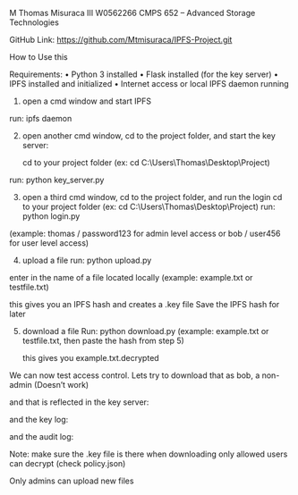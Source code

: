 M Thomas Misuraca III
W0562266
CMPS 652 – Advanced Storage Technologies


GitHub Link: https://github.com/Mtmisuraca/IPFS-Project.git

How to Use this


Requirements:
• Python 3 installed
• Flask installed (for the key server)
• IPFS installed and initialized
• Internet access or local IPFS daemon running




1. open a cmd window and start IPFS

run:
ipfs daemon
 
2. open another cmd window, cd to the project folder, and start the key server:

   cd to your project folder (ex: cd C:\Users\Thomas\Desktop\Project)

run:
  	python key_server.py
 
3. open a third cmd window, cd to the project folder, and run the login
   cd to your project folder (ex: cd C:\Users\Thomas\Desktop\Project)
run:
python login.py

  (example: thomas / password123 for admin level access or bob / user456 for user level access)


 

4. upload a file 
run:
python upload.py

enter in the name of a file located locally
   (example: example.txt or testfile.txt)
 
   this gives you an IPFS hash and creates a .key file
Save the IPFS hash for later


5. download a file 
Run:
python download.py
   (example: example.txt or testfile.txt, then paste the hash from step 5)

 
   this gives you example.txt.decrypted


We can now test access control. Lets try to download that as bob, a non-admin (Doesn’t work)

 

and that is reflected in the key server:

 

and the key log:

 

and the audit log:

 

Note:
make sure the .key file is there when downloading
only allowed users can decrypt (check policy.json)

Only admins can upload new files








